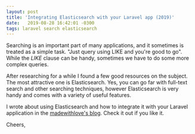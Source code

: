 ```yaml
---
layout: post
title: 'Integrating Elasticsearch with your Laravel app (2019)'
date:   2019-08-28 16:42:01 -0300
tags: laravel search elasticsearch
---
```


Searching is an important part of many applications, and it sometimes is treated as a simple task. "Just query using LIKE and you're good to go". While the _LIKE_ clause can be handy, sometimes we have to do some more complex queries.

After researching for a while I found a few good resources on the subject. The most attractive one is Elasticsearch. Yes, you can go far with full-text search and other searching techniques, however Elasticsearch is very handy and comes with a variety of useful features.

I wrote about using Elasticsearch and how to integrate it with your Laravel application in the [madewithlove's blog](https://madewithlove.com/how-to-integrate-elasticsearch-in-your-laravel-app-2019-edition/). Check it out if you like it.

Cheers,